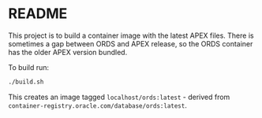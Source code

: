 # README

This project is to build a container image with the latest APEX files. There is sometimes a gap between ORDS and APEX release, so the ORDS container has the older APEX version bundled.

To build run:

```sh
./build.sh
```

This creates an image tagged `localhost/ords:latest` - derived from `container-registry.oracle.com/database/ords:latest`.
